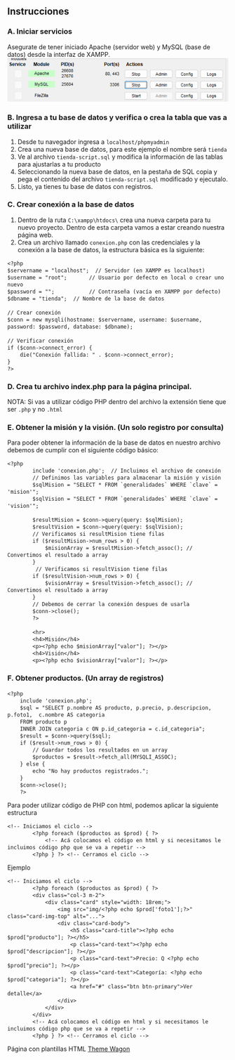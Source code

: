 
## Instrucciones

### A. Iniciar servicios
Asegurate de tener iniciado Apache (servidor web) y MySQL (base de datos) desde la interfaz de XAMPP.
![alt text](img/apache.png)

### B. Ingresa a tu base de datos y verifica o crea la tabla que vas a utilizar
1. Desde tu navegador ingresa a `localhost/phpmyadmin`
2. Crea una nueva base de datos, para este ejemplo el nombre será `tienda`
3. Ve al archivo `tienda-script.sql` y modifica la información de las tablas para ajustarlas a tu producto
4. Seleccionando la nueva base de datos, en la pestaña de SQL copia y pega el contenido del archivo `tienda-script.sql` modificado y ejecutalo. 
5. Listo, ya tienes tu base de datos con registros. 

### C. Crear conexión a la base de datos
1. Dentro de la ruta `C:\xampp\htdocs\` crea una nueva carpeta para tu nuevo proyecto. Dentro de esta carpeta vamos a estar creando nuestra página web. 
2. Crea un archivo llamado `conexion.php` con las credenciales y la conexión a la base de datos, la estructura básica es la siguiente: 

```
<?php
$servername = "localhost";  // Servidor (en XAMPP es localhost)
$username = "root";       // Usuario por defecto en local o crear uno nuevo
$password = "";           // Contraseña (vacía en XAMPP por defecto)
$dbname = "tienda";  // Nombre de la base de datos

// Crear conexión
$conn = new mysqli(hostname: $servername, username: $username, password: $password, database: $dbname);

// Verificar conexión
if ($conn->connect_error) {
    die("Conexión fallida: " . $conn->connect_error);
}
?>
```

### D. Crea tu archivo index.php para la página principal. 
NOTA: Si vas a utilizar código PHP dentro del archivo la extensión tiene que ser `.php` y no `.html`


### E. Obtener la misión y la visión. (Un solo registro por consulta)
Para poder obtener la información de la base de datos en nuestro archivo debemos de cumplir con el siguiente código básico: 
```
<?php 
        include 'conexion.php';  // Incluimos el archivo de conexión
        // Definimos las variables para almacenar la misión y visión
        $sqlMision = "SELECT * FROM `generalidades` WHERE `clave` = 'mision'";
        $sqlVision = "SELECT * FROM `generalidades` WHERE `clave` = 'vision'";

        $resultMision = $conn->query(query: $sqlMision);
        $resultVision = $conn->query(query: $sqlVision);
        // Verificamos si resultMision tiene filas
        if ($resultMision->num_rows > 0) {
            $misionArray = $resultMision->fetch_assoc(); // Convertimos el resultado a array            
        } 
         // Verificamos si resultVision tiene filas
        if ($resultVision->num_rows > 0) {
            $visionArray = $resultVision->fetch_assoc(); // Convertimos el resultado a array            
        } 
        // Debemos de cerrar la conexión despues de usarla
        $conn->close();
        ?>

        <hr>
        <h4>Misión</h4>
        <p><?php echo $misionArray["valor"]; ?></p>
        <h4>Visión</h4>
        <p><?php echo $visionArray["valor"]; ?></p>
```

### F. Obtener productos. (Un array de registros)
```
<?php 
    include 'conexion.php'; 
    $sql = "SELECT p.nombre AS producto, p.precio, p.descripcion, p.foto1,  c.nombre AS categoria 
    FROM producto p 
    INNER JOIN categoria c ON p.id_categoria = c.id_categoria";
    $result = $conn->query($sql);
    if ($result->num_rows > 0) {
        // Guardar todos los resultados en un array
        $productos = $result->fetch_all(MYSQLI_ASSOC);
    } else {
        echo "No hay productos registrados.";
    }
    $conn->close();
    ?>
```
Para poder utilizar código de PHP con html, podemos aplicar la siguiente estructura
```
<!-- Iniciamos el ciclo -->
        <?php foreach ($productos as $prod) { ?>        
            <!-- Acá colocamos el código en html y si necesitamos le incluimos código php que se va a repetir -->
        <?php } ?> <!-- Cerramos el ciclo -->
```
Ejemplo
```
<!-- Iniciamos el ciclo -->
        <?php foreach ($productos as $prod) { ?>
        <div class="col-3 m-2">
            <div class="card" style="width: 18rem;">
                <img src="img/<?php echo $prod['foto1'];?>" class="card-img-top" alt="...">
                <div class="card-body">
                    <h5 class="card-title"><?php echo $prod["producto"]; ?></h5>
                    <p class="card-text"><?php echo $prod["descripcion"]; ?></p>
                    <p class="card-text">Precio: Q <?php echo $prod["precio"]; ?></p>
                    <p class="card-text">Categoría: <?php echo $prod["categoria"]; ?></p>
                    <a href="#" class="btn btn-primary">Ver detalle</a>
                </div>
            </div>
        </div>
        <!-- Acá colocamos el código en html y si necesitamos le incluimos código php que se va a repetir -->
        <?php } ?> <!-- Cerramos el ciclo -->
```

Página con plantillas HTML
[Theme Wagon](https://themewagon.com/)
